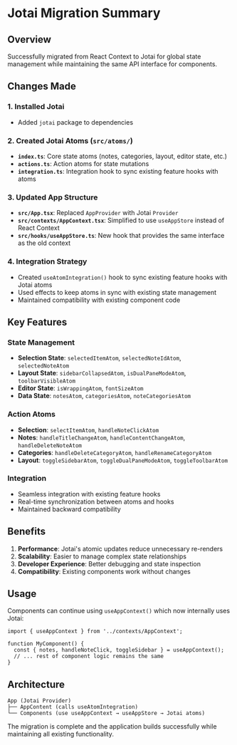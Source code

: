 # Jotai Migration Summary

## Overview
Successfully migrated from React Context to Jotai for global state management while maintaining the same API interface for components.

## Changes Made

### 1. Installed Jotai
- Added `jotai` package to dependencies

### 2. Created Jotai Atoms (`src/atoms/`)
- **`index.ts`**: Core state atoms (notes, categories, layout, editor state, etc.)
- **`actions.ts`**: Action atoms for state mutations
- **`integration.ts`**: Integration hook to sync existing feature hooks with atoms

### 3. Updated App Structure
- **`src/App.tsx`**: Replaced `AppProvider` with Jotai `Provider`
- **`src/contexts/AppContext.tsx`**: Simplified to use `useAppStore` instead of React Context
- **`src/hooks/useAppStore.ts`**: New hook that provides the same interface as the old context

### 4. Integration Strategy
- Created `useAtomIntegration()` hook to sync existing feature hooks with Jotai atoms
- Used effects to keep atoms in sync with existing state management
- Maintained compatibility with existing component code

## Key Features

### State Management
- **Selection State**: `selectedItemAtom`, `selectedNoteIdAtom`, `selectedNoteAtom`
- **Layout State**: `sidebarCollapsedAtom`, `isDualPaneModeAtom`, `toolbarVisibleAtom`
- **Editor State**: `isWrappingAtom`, `fontSizeAtom`
- **Data State**: `notesAtom`, `categoriesAtom`, `noteCategoriesAtom`

### Action Atoms
- **Selection**: `selectItemAtom`, `handleNoteClickAtom`
- **Notes**: `handleTitleChangeAtom`, `handleContentChangeAtom`, `handleDeleteNoteAtom`
- **Categories**: `handleDeleteCategoryAtom`, `handleRenameCategoryAtom`
- **Layout**: `toggleSidebarAtom`, `toggleDualPaneModeAtom`, `toggleToolbarAtom`

### Integration
- Seamless integration with existing feature hooks
- Real-time synchronization between atoms and hooks
- Maintained backward compatibility

## Benefits

1. **Performance**: Jotai's atomic updates reduce unnecessary re-renders
2. **Scalability**: Easier to manage complex state relationships
3. **Developer Experience**: Better debugging and state inspection
4. **Compatibility**: Existing components work without changes

## Usage

Components can continue using `useAppContext()` which now internally uses Jotai:

```tsx
import { useAppContext } from '../contexts/AppContext';

function MyComponent() {
  const { notes, handleNoteClick, toggleSidebar } = useAppContext();
  // ... rest of component logic remains the same
}
```

## Architecture

```
App (Jotai Provider)
├── AppContent (calls useAtomIntegration)
└── Components (use useAppContext → useAppStore → Jotai atoms)
```

The migration is complete and the application builds successfully while maintaining all existing functionality.